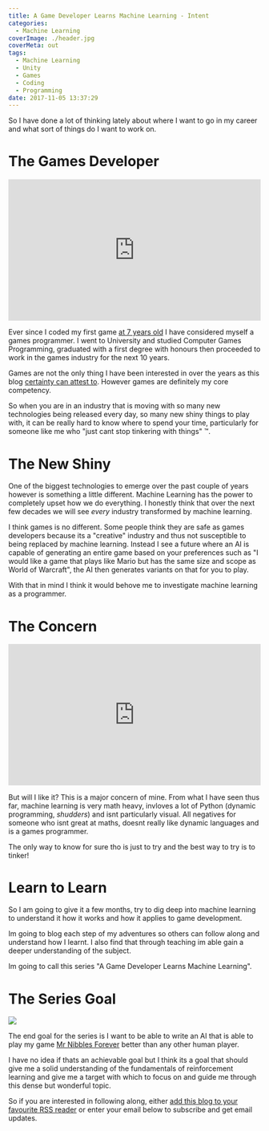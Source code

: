 ```yaml
---
title: A Game Developer Learns Machine Learning - Intent
categories:
  - Machine Learning
coverImage: ./header.jpg
coverMeta: out
tags:
  - Machine Learning
  - Unity
  - Games
  - Coding
  - Programming
date: 2017-11-05 13:37:29
---
```


So I have done a lot of thinking lately about where I want to go in my career and what sort of things do I want to work on. 

<!-- more -->

# The Games Developer

<div style="width:100%;height:0;padding-bottom:56%;position:relative;"><iframe src="https://giphy.com/embed/sGo2gLac9UJwY" width="100%" height="100%" style="position:absolute" frameBorder="0" class="giphy-embed" allowFullScreen></iframe></div><p>

Ever since I coded my first game [at 7 years old](http://localhost:4500/about/) I have considered myself a games programmer. I went to University and studied Computer Games Programming, graduated with a first degree with honours then proceeded to work in the games industry for the next 10 years. 

Games are not the only thing I have been interested in over the years as this blog [certainty can attest to](/all-tags/). However games are definitely my core competency. 

So when you are in an industry that is moving with so many new technologies being released every day, so many new shiny things to play with, it can be really hard to know where to spend your time, particularly for someone like me who "just cant stop tinkering with things" ™.

# The New Shiny

One of the biggest technologies to emerge over the past couple of years however is something a little different. Machine Learning has the power to completely upset how we do everything. I honestly think that over the next few decades we will see *every* industry transformed by machine learning.

I think games is no different. Some people think they are safe as games developers because its a "creative" industry and thus not susceptible to being replaced by machine learning. Instead I see a future where an AI is capable of generating an entire game based on your preferences such as "I would like a game that plays like Mario but has the same size and scope as World of Warcraft", the AI then generates variants on that for you to play.

With that in mind I think it would behove me to investigate machine learning as a programmer. 

# The Concern

<div style="width:100%;height:0;padding-bottom:56%;position:relative;"><iframe src="https://giphy.com/embed/rdvtXVH7jDjKU" width="100%" height="100%" style="position:absolute" frameBorder="0" class="giphy-embed" allowFullScreen></iframe></div><p>

But will I like it? This is a major concern of mine. From what I have seen thus far, machine learning is very math heavy, invloves a lot of Python (dynamic programming, *shudders*) and isnt particularly visual. All negatives for someone who isnt great at maths, doesnt really like dynamic languages and is a games programmer.

The only way to know for sure tho is just to try and the best way to try is to tinker! 

# Learn to Learn

So I am going to give it a few months, try to dig deep into machine learning to understand it how it works and how it applies to game development. 

Im going to blog each step of my adventures so others can follow along and understand how I learnt. I also find that through teaching im able gain a deeper understanding of the subject.

Im going to call this series "A Game Developer Learns Machine Learning".

# The Series Goal

[![](https://www.mikecann.co.uk/wp-content/uploads/2016/05/MrNibblesForever_Gif_5.gif)](https://www.mikecann.co.uk/wp-content/uploads/2016/05/MrNibblesForever_Gif_5.gif)

The end goal for the series is I want to be able to write an AI that is able to play my game [Mr Nibbles Forever](http://epicshrimp.com/app/mrnibblesforever/) better than any other human player.

I have no idea if thats an achievable goal but I think its a goal that should give me a solid understanding of the fundamentals of reinforcement learning and give me a target with which to focus on and guide me through this dense but wonderful topic.

So if you are interested in following along, either [add this blog to your favourite RSS reader](/atom.xml) or enter your email below to subscribe and get email updates.